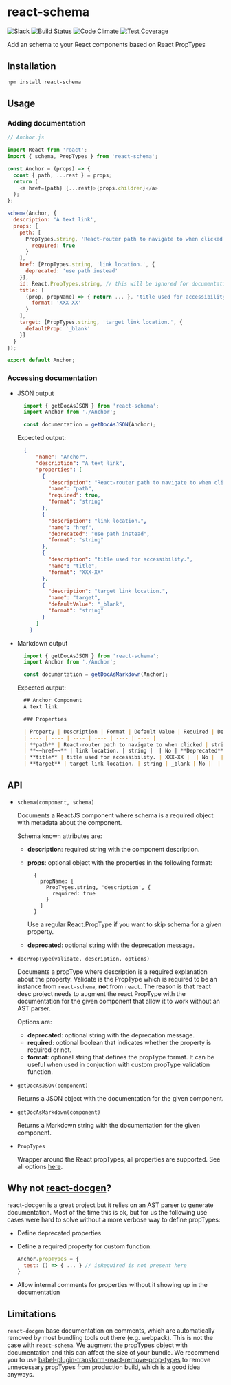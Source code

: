 # react-schema

[![Slack](http://alansouzati.github.io/artic/img/slack-badge.svg)](http://slackin.grommet.io)
[![Build Status](https://travis-ci.org/grommet/react-schema.svg?branch=master)](https://travis-ci.org/grommet/react-schema)
[![Code Climate](https://codeclimate.com/github/grommet/react-desc/badges/gpa.svg)](https://codeclimate.com/github/grommet/react-desc)
[![Test Coverage](https://codeclimate.com/github/grommet/react-desc/badges/coverage.svg)](https://codeclimate.com/github/grommet/react-desc/coverage)

Add an schema to your React components based on React PropTypes

## Installation

```bash
npm install react-schema
```

## Usage

### Adding documentation

```javascript
// Anchor.js

import React from 'react';
import { schema, PropTypes } from 'react-schema';

const Anchor = (props) => {
  const { path, ...rest } = props;
  return (
    <a href={path} {...rest}>{props.children}</a>
  );
};

schema(Anchor, {
  description: 'A text link',
  props: {
    path: [
      PropTypes.string, 'React-router path to navigate to when clicked', {
        required: true
      }
    ],
    href: [PropTypes.string, 'link location.', {
      deprecated: 'use path instead'
    }],
    id: React.PropTypes.string, // this will be ignored for documentation purposes
    title: [
      (prop, propName) => { return ... }, 'title used for accessibility.', {
        format: 'XXX-XX'
      }
    ],
    target: [PropTypes.string, 'target link location.', {
      defaultProp: '_blank'
    }]
  }
});

export default Anchor;
```

### Accessing documentation

* JSON output

  ```javascript
    import { getDocAsJSON } from 'react-schema';
    import Anchor from './Anchor';

    const documentation = getDocAsJSON(Anchor);
  ```

  Expected output:

  ```json
    {
        "name": "Anchor",
        "description": "A text link",
        "properties": [
          {
            "description": "React-router path to navigate to when clicked",
            "name": "path",
            "required": true,
            "format": "string"
          },
          {
            "description": "link location.",
            "name": "href",
            "deprecated": "use path instead",
            "format": "string"
          },
          {
            "description": "title used for accessibility.",
            "name": "title",
            "format": "XXX-XX"
          },
          {
            "description": "target link location.",
            "name": "target",
            "defaultValue": "_blank",
            "format": "string"
          }
        ]
      }
  ```

* Markdown output

  ```javascript
    import { getDocAsJSON } from 'react-schema';
    import Anchor from './Anchor';

    const documentation = getDocAsMarkdown(Anchor);
  ```

  Expected output:

  ```markdown
    ## Anchor Component
    A text link

    ### Properties

    | Property | Description | Format | Default Value | Required | Details |
    | ---- | ---- | ---- | ---- | ---- | ---- |
    | **path** | React-router path to navigate to when clicked | string |  | Yes |  |
    | **~~href~~** | link location. | string |  | No | **Deprecated**: use path instead |
    | **title** | title used for accessibility. | XXX-XX |  | No |  |
    | **target** | target link location. | string | _blank | No |  |
  ```

## API

* `schema(component, schema)`

  Documents a ReactJS component where schema is a required object with metadata
  about the component.

  Schema known attributes are:

    * **description**: required string with the component description.
    * **props**: optional object with the properties in the following format:

        ```
          {
            propName: [
              PropTypes.string, 'description', {
                required: true
              }
            ]
          }
        ```

        Use a regular React.PropType if you want to skip schema for a given
        property.
    * **deprecated**: optional string with the deprecation message.

* `docPropType(validate, description, options)`

   Documents a propType where description is a required explanation about the property. Validate is the PropType which is required to be an instance from `react-schema`, **not** from `react`. The reason is that react desc project needs to augment the react PropType with the documentation for the given component that allow it to work without an AST parser.

   Options are:

    * **deprecated**: optional string with the deprecation message.
    * **required**: optional boolean that indicates whether the property is required or not.
    * **format**: optional string that defines the propType format. It can be useful when used in conjuction with custom propType validation function.

* `getDocAsJSON(component)`

  Returns a JSON object with the documentation for the given component.

* `getDocAsMarkdown(component)`

  Returns a Markdown string with the documentation for the given component.

* `PropTypes`

  Wrapper around the React propTypes, all properties are supported. See all options [here](https://facebook.github.io/react/docs/typechecking-with-proptypes.html).

## Why not [react-docgen](https://github.com/reactjs/react-docgen)?

react-docgen is a great project but it relies on an AST parser to generate documentation. Most of the time this is ok, but for us the following use cases were hard to solve without a more verbose way to define propTypes:

* Define deprecated properties
* Define a required property for custom function:

  ```javascript
  Anchor.propTypes = {
    test: () => { ... } // isRequired is not present here
  }
  ```
* Allow internal comments for properties without it showing up in the documentation

## Limitations

`react-docgen` base documentation on comments, which are automatically removed by most bundling tools out there (e.g. webpack). This is not the case with `react-schema`. We augment the propTypes object with documentation and this can affect the size of your bundle. We recommend you to use [babel-plugin-transform-react-remove-prop-types](https://github.com/oliviertassinari/babel-plugin-transform-react-remove-prop-types) to remove unnecessary propTypes from production build, which is a good idea anyways.
